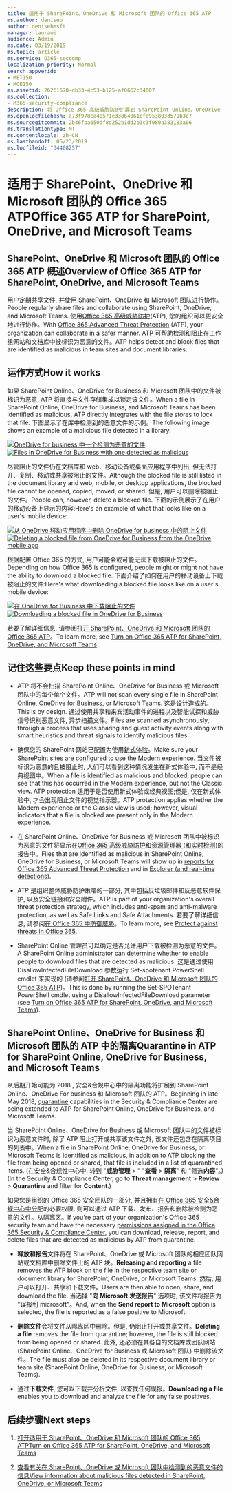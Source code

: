 ```yaml
---
title: 适用于 SharePoint、OneDrive 和 Microsoft 团队的 Office 365 ATP
ms.author: deniseb
author: denisebmsft
manager: laurawi
audience: Admin
ms.date: 03/19/2019
ms.topic: article
ms.service: O365-seccomp
localization_priority: Normal
search.appverid:
- MET150
- MOE150
ms.assetid: 26261670-db33-4c53-b125-af0662c34607
ms.collection:
- M365-security-compliance
description: 将 Office 365 高级威胁防护扩展到 SharePoint Online、OneDrive for Business 和 Microsoft 团队中的文件, 为您的组织启用更安全的协作。
ms.openlocfilehash: a73f978ca40571e33864061cfe9538033579b3c7
ms.sourcegitcommit: 2b46fba650df8d252b1dd2b3c3f080a383183a06
ms.translationtype: MT
ms.contentlocale: zh-CN
ms.lasthandoff: 05/23/2019
ms.locfileid: "34408257"
---
```

# <a name="office-365-atp-for-sharepoint-onedrive-and-microsoft-teams"></a><span data-ttu-id="e0321-103">适用于 SharePoint、OneDrive 和 Microsoft 团队的 Office 365 ATP</span><span class="sxs-lookup"><span data-stu-id="e0321-103">Office 365 ATP for SharePoint, OneDrive, and Microsoft Teams</span></span>

## <a name="overview-of-office-365-atp-for-sharepoint-onedrive-and-microsoft-teams"></a><span data-ttu-id="e0321-104">SharePoint、OneDrive 和 Microsoft 团队的 Office 365 ATP 概述</span><span class="sxs-lookup"><span data-stu-id="e0321-104">Overview of Office 365 ATP for SharePoint, OneDrive, and Microsoft Teams</span></span>

<span data-ttu-id="e0321-105">用户定期共享文件, 并使用 SharePoint、OneDrive 和 Microsoft 团队进行协作。</span><span class="sxs-lookup"><span data-stu-id="e0321-105">People regularly share files and collaborate using SharePoint, OneDrive, and Microsoft Teams.</span></span> <span data-ttu-id="e0321-106">使用[Office 365 高级威胁防护](office-365-atp.md)(ATP), 您的组织可以更安全地进行协作。</span><span class="sxs-lookup"><span data-stu-id="e0321-106">With [Office 365 Advanced Threat Protection](office-365-atp.md) (ATP), your organization can collaborate in a safer manner.</span></span> <span data-ttu-id="e0321-107">ATP 可帮助检测和阻止在工作组网站和文档库中被标识为恶意的文件。</span><span class="sxs-lookup"><span data-stu-id="e0321-107">ATP helps detect and block files that are identified as malicious in team sites and document libraries.</span></span>  
  
## <a name="how-it-works"></a><span data-ttu-id="e0321-108">运作方式</span><span class="sxs-lookup"><span data-stu-id="e0321-108">How it works</span></span>

<span data-ttu-id="e0321-109">如果 SharePoint Online、OneDrive for Business 和 Microsoft 团队中的文件被标识为恶意, ATP 将直接与文件存储集成以锁定该文件。</span><span class="sxs-lookup"><span data-stu-id="e0321-109">When a file in SharePoint Online, OneDrive for Business, and Microsoft Teams has been identified as malicious, ATP directly integrates with the file stores to lock that file.</span></span> <span data-ttu-id="e0321-110">下图显示了在库中检测到的恶意文件的示例。</span><span class="sxs-lookup"><span data-stu-id="e0321-110">The following image shows an example of a malicious file detected in a library.</span></span>
  
<span data-ttu-id="e0321-111">[![OneDrive for business 中一个检测为恶意的文件](media/2bba71cc-7ad1-4799-8b9d-d56f923db3a7.png)](https://support.office.com/article/01e902ad-a903-4e0f-b093-1e1ac0c37ad2)</span><span class="sxs-lookup"><span data-stu-id="e0321-111">[![Files in OneDrive for Business with one detected as malicious](media/2bba71cc-7ad1-4799-8b9d-d56f923db3a7.png)](https://support.office.com/article/01e902ad-a903-4e0f-b093-1e1ac0c37ad2)</span></span>
  
<span data-ttu-id="e0321-112">尽管阻止的文件仍在文档库和 web、移动设备或桌面应用程序中列出, 但无法打开、复制、移动或共享被阻止的文件。</span><span class="sxs-lookup"><span data-stu-id="e0321-112">Although the blocked file is still listed in the document library and web, mobile, or desktop applications, the blocked file cannot be opened, copied, moved, or shared.</span></span> <span data-ttu-id="e0321-113">但是, 用户可以删除被阻止的文件。</span><span class="sxs-lookup"><span data-stu-id="e0321-113">People can, however, delete a blocked file.</span></span> <span data-ttu-id="e0321-114">下面的示例展示了在用户的移动设备上显示的内容:</span><span class="sxs-lookup"><span data-stu-id="e0321-114">Here's an example of what that looks like on a user's mobile device:</span></span>
  
<span data-ttu-id="e0321-115">[![从 OneDrive 移动应用程序中删除 OneDrive for business 中的阻止文件](media/cb1c1705-fd0a-45b8-9a26-c22503011d54.png)](https://support.office.com/article/01e902ad-a903-4e0f-b093-1e1ac0c37ad2)</span><span class="sxs-lookup"><span data-stu-id="e0321-115">[![Deleting a blocked file from OneDrive for Business from the OneDrive mobile app](media/cb1c1705-fd0a-45b8-9a26-c22503011d54.png)](https://support.office.com/article/01e902ad-a903-4e0f-b093-1e1ac0c37ad2)</span></span>
  
<span data-ttu-id="e0321-116">根据配置 Office 365 的方式, 用户可能会或可能无法下载被阻止的文件。</span><span class="sxs-lookup"><span data-stu-id="e0321-116">Depending on how Office 365 is configured, people might or might not have the ability to download a blocked file.</span></span> <span data-ttu-id="e0321-117">下面介绍了如何在用户的移动设备上下载被阻止的文件:</span><span class="sxs-lookup"><span data-stu-id="e0321-117">Here's what downloading a blocked file looks like on a user's mobile device:</span></span>
  
<span data-ttu-id="e0321-118">[![在 OneDrive for Business 中下载阻止的文件](media/be288a82-bdd8-4371-93d8-1783db3b61bc.png)](https://support.office.com/article/01e902ad-a903-4e0f-b093-1e1ac0c37ad2)</span><span class="sxs-lookup"><span data-stu-id="e0321-118">[![Downloading a blocked file in OneDrive for Business](media/be288a82-bdd8-4371-93d8-1783db3b61bc.png)](https://support.office.com/article/01e902ad-a903-4e0f-b093-1e1ac0c37ad2)</span></span>
  
<span data-ttu-id="e0321-119">若要了解详细信息, 请参阅[打开 SharePoint、OneDrive 和 Microsoft 团队的 Office 365 ATP](turn-on-atp-for-spo-odb-and-teams.md)。</span><span class="sxs-lookup"><span data-stu-id="e0321-119">To learn more, see [Turn on Office 365 ATP for SharePoint, OneDrive, and Microsoft Teams](turn-on-atp-for-spo-odb-and-teams.md).</span></span>
  
## <a name="keep-these-points-in-mind"></a><span data-ttu-id="e0321-120">记住这些要点</span><span class="sxs-lookup"><span data-stu-id="e0321-120">Keep these points in mind</span></span>

- <span data-ttu-id="e0321-121">ATP 将不会扫描 SharePoint Online、OneDrive for Business 或 Microsoft 团队中的每个单个文件。</span><span class="sxs-lookup"><span data-stu-id="e0321-121">ATP will not scan every single file in SharePoint Online, OneDrive for Business, or Microsoft Teams.</span></span> <span data-ttu-id="e0321-122">这是设计造成的。</span><span class="sxs-lookup"><span data-stu-id="e0321-122">This is by design.</span></span> <span data-ttu-id="e0321-123">通过使用共享和来宾活动事件的进程以及智能试探和威胁信号识别恶意文件, 异步扫描文件。</span><span class="sxs-lookup"><span data-stu-id="e0321-123">Files are scanned asynchronously, through a process that uses sharing and guest activity events along with smart heuristics and threat signals to identify malicious files.</span></span>

- <span data-ttu-id="e0321-124">确保您的 SharePoint 网站已配置为使用[新式体验](https://docs.microsoft.com/sharepoint/guide-to-sharepoint-modern-experience)。</span><span class="sxs-lookup"><span data-stu-id="e0321-124">Make sure your SharePoint sites are configured to use the [Modern experience](https://docs.microsoft.com/sharepoint/guide-to-sharepoint-modern-experience).</span></span> <span data-ttu-id="e0321-125">当文件被标识为恶意的且被阻止时, 人们可以看到这种情况发生在新式体验中, 而不是经典视图中。</span><span class="sxs-lookup"><span data-stu-id="e0321-125">When a file is identified as malicious and blocked, people can see that this has occurred in the Modern experience, but not the Classic view.</span></span> <span data-ttu-id="e0321-126">ATP protection 适用于是否使用新式体验或经典视图;但是, 仅在新式体验中, 才会出现阻止文件的视觉指示器。</span><span class="sxs-lookup"><span data-stu-id="e0321-126">ATP protection applies whether the Modern experience or the Classic view is used; however, visual indicators that a file is blocked are present only in the Modern experience.</span></span>
    
- <span data-ttu-id="e0321-127">在 SharePoint Online、OneDrive for Business 或 Microsoft 团队中被标识为恶意的文件将显示在[Office 365 高级威胁防护](view-reports-for-atp.md)和[资源管理器 (和实时检测)](threat-explorer.md)的报告中。</span><span class="sxs-lookup"><span data-stu-id="e0321-127">Files that are identified as malicious in SharePoint Online, OneDrive for Business, or Microsoft Teams will show up in [reports for Office 365 Advanced Threat Protection](view-reports-for-atp.md) and in [Explorer (and real-time detections)](threat-explorer.md).</span></span>
    
- <span data-ttu-id="e0321-128">ATP 是组织整体威胁防护策略的一部分, 其中包括反垃圾邮件和反恶意软件保护, 以及安全链接和安全附件。</span><span class="sxs-lookup"><span data-stu-id="e0321-128">ATP is part of your organization's overall threat protection strategy, which includes anti-spam and anti-malware protection, as well as Safe Links and Safe Attachments.</span></span> <span data-ttu-id="e0321-129">若要了解详细信息, 请参阅[在 Office 365 中防御威胁](protect-against-threats.md)。</span><span class="sxs-lookup"><span data-stu-id="e0321-129">To learn more, see [Protect against threats in Office 365](protect-against-threats.md).</span></span>
    
- <span data-ttu-id="e0321-130">SharePoint Online 管理员可以确定是否允许用户下载被检测为恶意的文件。</span><span class="sxs-lookup"><span data-stu-id="e0321-130">A SharePoint Online administrator can determine whether to enable people to download files that are detected as malicious.</span></span> <span data-ttu-id="e0321-131">这是通过使用 DisallowInfectedFileDownload 参数运行 Set-spotenant PowerShell cmdlet 来实现的 (请参阅[打开 SharePoint、OneDrive 和 Microsoft 团队的 Office 365 ATP](turn-on-atp-for-spo-odb-and-teams.md))。</span><span class="sxs-lookup"><span data-stu-id="e0321-131">This is done by running the Set-SPOTenant PowerShell cmdlet using a DisallowInfectedFileDownload parameter (see [Turn on Office 365 ATP for SharePoint, OneDrive, and Microsoft Teams](turn-on-atp-for-spo-odb-and-teams.md)).</span></span>
    
## <a name="quarantine-in-atp-for-sharepoint-online-onedrive-for-business-and-microsoft-teams"></a><span data-ttu-id="e0321-132">SharePoint Online、OneDrive for Business 和 Microsoft 团队的 ATP 中的隔离</span><span class="sxs-lookup"><span data-stu-id="e0321-132">Quarantine in ATP for SharePoint Online, OneDrive for Business, and Microsoft Teams</span></span>

 <span data-ttu-id="e0321-133">从后期开始可能为 2018 [](quarantine-email-messages.md) , 安全&amp;合规中心中的隔离功能将扩展到 SharePoint Online、OneDrive For business 和 Microsoft 团队的 ATP。</span><span class="sxs-lookup"><span data-stu-id="e0321-133">Beginning in late May 2018, [quarantine](quarantine-email-messages.md) capabilities in the Security &amp; Compliance Center are being extended to ATP for SharePoint Online, OneDrive for Business, and Microsoft Teams.</span></span>
  
<span data-ttu-id="e0321-134">当 SharePoint Online、OneDrive for Business 或 Microsoft 团队中的文件被标识为恶意文件时, 除了 ATP 阻止打开或共享该文件之外, 该文件还包含在隔离项目的列表中。</span><span class="sxs-lookup"><span data-stu-id="e0321-134">When a file in SharePoint Online, OneDrive for Business, or Microsoft Teams is identified as malicious, in addition to ATP blocking the file from being opened or shared, that file is included in a list of quarantined items.</span></span> <span data-ttu-id="e0321-135">(在安全&amp;合规性中心中, 转到 "**威胁管理** \> " "**查看** \> **隔离**" 和 "筛选**内容**"。)</span><span class="sxs-lookup"><span data-stu-id="e0321-135">(In the Security &amp; Compliance Center, go to **Threat management** \> **Review** \> **Quarantine** and filter for **Content**.)</span></span> 
  
<span data-ttu-id="e0321-136">如果您是组织的 Office 365 安全团队的一部分, 并且拥有[在 Office 365 安全&amp;合规中心中分配](permissions-in-the-security-and-compliance-center.md)的必要权限, 则可以通过 ATP 下载、发布、报告和删除被检测为恶意的文件。从隔离区。</span><span class="sxs-lookup"><span data-stu-id="e0321-136">If you're part of your organization's Office 365 security team and have the necessary [permissions assigned in the Office 365 Security &amp; Compliance Center](permissions-in-the-security-and-compliance-center.md), you can download, release, report, and delete files that are detected as malicious by ATP from quarantine.</span></span>
  
- <span data-ttu-id="e0321-137">**释放和报告**文件将在 SharePoint、OneDrive 或 Microsoft 团队的相应团队网站或文档库中删除文件上的 ATP 块。</span><span class="sxs-lookup"><span data-stu-id="e0321-137">**Releasing and reporting** a file removes the ATP block on the file in the respective team site or document library for SharePoint, OneDrive, or Microsoft Teams.</span></span> <span data-ttu-id="e0321-138">然后, 用户可以打开、共享和下载文件。</span><span class="sxs-lookup"><span data-stu-id="e0321-138">Users are then able to open, share, and download the file.</span></span> <span data-ttu-id="e0321-139">当选择 "**向 Microsoft 发送报告**" 选项时, 该文件将报告为 "误报到 microsoft"。</span><span class="sxs-lookup"><span data-stu-id="e0321-139">And, when the **Send report to Microsoft** option is selected, the file is reported as a false positive to Microsoft.</span></span> 
    
- <span data-ttu-id="e0321-140">**删除文件**会将文件从隔离区中删除。但是, 仍阻止打开或共享文件。</span><span class="sxs-lookup"><span data-stu-id="e0321-140">**Deleting a file** removes the file from quarantine; however, the file is still blocked from being opened or shared.</span></span> <span data-ttu-id="e0321-141">此外, 还必须在其各自的文档库或团队网站 (SharePoint Online、OneDrive for Business 或 Microsoft 团队) 中删除该文件。</span><span class="sxs-lookup"><span data-stu-id="e0321-141">The file must also be deleted in its respective document library or team site (SharePoint Online, OneDrive for Business, or Microsoft Teams).</span></span> 
    
- <span data-ttu-id="e0321-142">通过**下载文件**, 您可以下载并分析文件, 以查找任何误报。</span><span class="sxs-lookup"><span data-stu-id="e0321-142">**Downloading a file** enables you to download and analyze the file for any false positives.</span></span> 
    
## <a name="next-steps"></a><span data-ttu-id="e0321-143">后续步骤</span><span class="sxs-lookup"><span data-stu-id="e0321-143">Next steps</span></span>

1. [<span data-ttu-id="e0321-144">打开适用于 SharePoint、OneDrive 和 Microsoft 团队的 Office 365 ATP</span><span class="sxs-lookup"><span data-stu-id="e0321-144">Turn on Office 365 ATP for SharePoint, OneDrive, and Microsoft Teams</span></span>](turn-on-atp-for-spo-odb-and-teams.md)
    
2. [<span data-ttu-id="e0321-145">查看有关在 SharePoint、OneDrive 或 Microsoft 团队中检测到的恶意文件的信息</span><span class="sxs-lookup"><span data-stu-id="e0321-145">View information about malicious files detected in SharePoint, OneDrive, or Microsoft Teams</span></span>](malicious-files-detected-in-spo-odb-or-teams.md)
    
